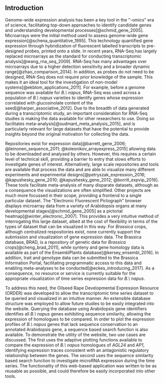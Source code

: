 ## Introduction

Genome-wide expression analysis has been a key tool in the "-omics" era of science, facilitating top-down approaches to identify candidate genes and understanding developmental processes[@schmid_gene_2005].
Microarrays were the initial method used to assess genome-wide gene expression[@schena_quantitative_1995].
This technology quantified gene expression through hybridization of fluorescent labelled transcripts to pre-designed probes, printed onto a slide.
In recent years, RNA-Seq has largely replaced microarrays as the standard for conducting transcriptomic analysis[@wang_rna_seq_2009].
RNA-Seq has many advantages over microarrays due to a higher detection sensitivity and a broader dynamic range[@zhao_comparison_2014].
In addition, as probes do not need to be designed, RNA-Seq does not require prior knowledge of the sample.
This makes it an ideal tool for the investigation of non-model systems[@ekblom_applications_2011].
For example, before a genome sequence was available for *B.\ napus*, RNA-Seq was used across a population of *B.\ napus* varieties to identify genes whose expression correlated with glucosinolate content of the seed[@harper_associative_2012].
Due to the breadth of data generated during a transcriptomic study, an important consideration for RNA-Seq studies is making the data available for other researchers to use.
Doing so facilitates meta-analysis[@sudmant_meta_analysis_2015], and is particularly relevant for large datasets that have the potential to provide insights beyond the original motivation for collecting the data.

Repositories exist for expression data[@barrett_gene_2006; @leinonen_sequence_2011; @kolesnikov_arrayexpress_2015] allowing data to be downloaded and analysed by others.
However, this requires a certain level of technical skill, providing a barrier to entry that slows efforts to investigate genes of interest.
Alternatively, large scale repositories and tools are available that process the data and are able to visualize many different experiments and experimental designs[@petryszak_expression_2016; @kapushesky_gene_2010; @kapushesky_gene_2012; @borrill_expvip_2016].
These tools facilitate meta-analysis of many disparate datasets, although as a consequence the visualizations are often simplified.
Other projects are much more focussed in their scope, providing a frontend to a single particular dataset.
The "Electronic Fluorescent Pictograph" browser displays microarray data from a variety of Arabidopsis organs at many developmental stages[@schmid_gene_2005] as a pictorial heatmap[@winter_electronic_2007].
This provides a very intuitive method of interrogating this large dataset, albeit at the cost of flexibility in terms of the types of dataset that can be visualized in this way.
For *Brassica* crops, although centralized respositories exist, none currently support the submission and visualization of gene expression data.
The Brassica database, BRAD, is a repository of genetic data for *Brassica* crops[@cheng_brad_2011], while synteny and gene homology data is available as part of the EnsemblPlants database[@kersey_ensembl_2016].
In addition, trait and genotype data can be submitted to the Brassica Information Portal, facilitating programmatic access to this data and enabling meta-analyses to be conducted[@eckes_introducing_2017].
As a consequence, no resource or service is currently suitable for the appropriate visualization of time series expression data for *B.\ napus*.

To address this need, the Oilseed Rape Developmental Expression Resource (ORDER) was developed to allow the transcriptomic time series dataset to be queried and visualized in an intuitive manner.
An extensible database structure was employed to allow future studies to be easily integrated into the website.
Querying the database using Arabidopsis gene identifiers identifies all *B.\ napus* genes exhibiting sequence similarity, allowing the expression of homologues to be compared.
In order to plot the expression profiles of *B.\ napus* genes that lack sequence conservation to an annotated Arabidopsis gene, a sequence based search function is also available.
To demonstrate the utility of the website, two use cases are discussed.
The first uses the adaptive plotting functions available to compare the expression of *B.\ napus* homologues of *AGL24* and *AP1*, identifying expression traces consistent with an antagonistic regulatory relationship between the genes.
The second uses the sequence similarity based search function to investigate microRNA expression during the time series.
The functionality of this web-based application was written to be as reusable as possible, and could therefore be easily incorporated into other tools.
